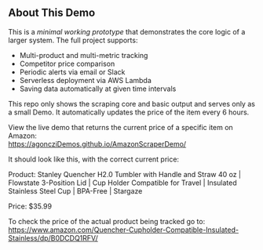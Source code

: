 ## About This Demo

This is a *minimal working prototype* that demonstrates the core logic of a larger system. The full project supports:

- Multi-product and multi-metric tracking
- Competitor price comparison
- Periodic alerts via email or Slack
- Serverless deployment via AWS Lambda
- Saving data automatically at given time intervals

This repo only shows the scraping core and basic output and serves only as a small Demo. It automatically updates the price of the item every 6 hours.

View the live demo that returns the current price of a specific item on Amazon:  
https://agoncziDemos.github.io/AmazonScraperDemo/

It should look like this, with the correct current price:

Product: Stanley Quencher H2.0 Tumbler with Handle and Straw 40 oz | Flowstate 3-Position Lid | Cup Holder Compatible for Travel | Insulated Stainless Steel Cup | BPA-Free | Stargaze

Price: $35.99

To check the price of the actual product being tracked go to:
https://www.amazon.com/Quencher-Cupholder-Compatible-Insulated-Stainless/dp/B0DCDQ1RFV/
